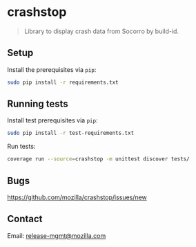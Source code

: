 # crashstop
> Library to display crash data from Socorro by build-id.


## Setup

Install the prerequisites via `pip`:
```sh
sudo pip install -r requirements.txt
```

## Running tests

Install test prerequisites via `pip`:
```sh
sudo pip install -r test-requirements.txt
```

Run tests:
```sh
coverage run --source=crashstop -m unittest discover tests/
```

## Bugs

https://github.com/mozilla/crashstop/issues/new

## Contact

Email: release-mgmt@mozilla.com
